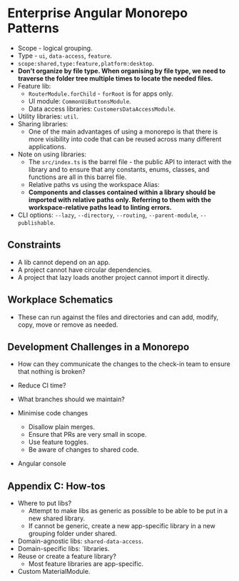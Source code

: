 # Enterprise Angular Monorepo Patterns

- Scope - logical grouping.
-  Type - `ui`, `data-access`, `feature`.
- `scope:shared,type:feature,platform:desktop`.
- **Don't organize by file type. When organising by file type, we need to traverse the folder tree multiple times to locate the needed files.**
- Feature lib:
  - `RouterModule.forChild` - `forRoot` is for apps only.
  - UI module: `CommonUiButtonsModule`.
  - Data access libraries: `CustomersDataAccessModule`.
- Utility libraries: `util`.
- Sharing libraries:
  - One of the main advantages of using a monorepo is that there is more visibility into code that can be reused across many different applications.
- Note on using libraries:
  - The `src/index.ts` is the barrel file - the public API to interact with the library and to ensure that any constants, enums, classes, and functions are all in this barrel file.
  - Relative paths vs using the workspace Alias:
  - **Components and classes contained within a library should be imported with relative paths only. Referring to them with the workspace-relative paths lead to linting errors.**
- CLI options: `--lazy`, `--directory`, `--routing`, `--parent-module`, `--publishable`.

## Constraints

- A lib cannot depend on an app.
- A project cannot have circular dependencies.
- A project that lazy loads another project cannot import it directly.

## Workplace Schematics

- These can run against the files and directories and can add, modify, copy, move or remove as needed.

## Development Challenges in a Monorepo

- How can they communicate the changes to the check-in team to ensure that nothing is broken?
- Reduce CI time?
- What branches should we maintain?

- Minimise code changes
  - Disallow plain merges.
  - Ensure that PRs are very small in scope.
  - Use feature toggles.
  - Be aware of changes to shared code.

- Angular console

## Appendix C: How-tos

- Where to put libs?
  - Attempt to make libs as generic as possible to be able to be put in a new shared library.
  - If cannot be generic, create a new app-specific library in a new grouping folder under shared.
- Domain-agnostic libs: `shared-data-access`.
- Domain-specific libs: `libraries.
- Reuse or create a feature library?
  - Most feature libraries are app-specific.
- Custom MaterialModule.
